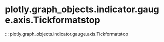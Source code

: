 # plotly.graph_objects.indicator.gauge.axis.Tickformatstop

::: plotly.graph_objects.indicator.gauge.axis.Tickformatstop
